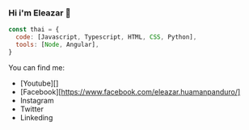 ### Hi i'm Eleazar 👋
```javascript
const thai = {
  code: [Javascript, Typescript, HTML, CSS, Python],
  tools: [Node, Angular],
}
```

You can find me:
- [Youtube][]
- [Facebook][https://www.facebook.com/eleazar.huamanpanduro/]
- Instagram
- Twitter
- Linkeding
<!--
**Aerendire/Aerendire** is a ✨ _special_ ✨ repository because its `README.md` (this file) appears on your GitHub profile.

Here are some ideas to get you started:

- 🔭 I’m currently working on ...
- 🌱 I’m currently learning ...
- 👯 I’m looking to collaborate on ...
- 🤔 I’m looking for help with ...
- 💬 Ask me about ...
- 📫 How to reach me: ...
- 😄 Pronouns: ...
- ⚡ Fun fact: ...
-->
